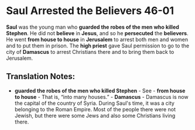 Saul Arrested the Believers 46-01
===================================


**Saul** was the young man who **guarded the robes of the men who killed
Stephen**. He did not **believe** in **Jesus**, and so he **persecuted**
the **believers**. He went **from house to house** in **Jerusalem**
to arrest both men and women and to put them in prison. The **high
priest** gave Saul permission to go to the city of **Damascus** to arrest
Christians there and to bring them back to Jerusalem.

Translation Notes:
------------------

-   **guarded the robes of the men who killed Stephen** - See -   **from
house to house** - That is, “into many houses.” -   **Damascus** -
Damascus is now the capital of the country of Syria.
    During Saul's time, it was a city belonging to the Roman Empire.
    Most of the people there were not Jewish, but there were some Jews
    and also some Christians living there.

